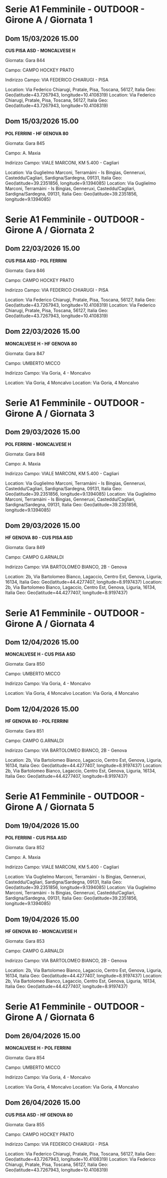 

# Serie A1 Femminile - OUTDOOR  - Girone A / Giornata 1

## Dom 15/03/2026 15.00

<strong>CUS PISA ASD - MONCALVESE H</strong>

Giornata: Gara 844

Campo: CAMPO HOCKEY PRATO 

Indirizzo Campo:  VIA FEDERICO CHIARUGI - PISA

Location: Via Federico Chiarugi, Pratale, Pisa, Toscana, 56127, Italia
Geo: Geo(latitude=43.7267943, longitude=10.4108319)
Location: Via Federico Chiarugi, Pratale, Pisa, Toscana, 56127, Italia
Geo: Geo(latitude=43.7267943, longitude=10.4108319)


## Dom 15/03/2026 15.00

<strong>POL FERRINI - HF GENOVA 80</strong>

Giornata: Gara 845

Campo: A. Maxia 

Indirizzo Campo:  VIALE MARCONI, KM 5.400 - Cagliari

Location: Via Guglielmo Marconi, Terramàini - Is Bingias, Genneruxi, Casteddu/Cagliari, Sardigna/Sardegna, 09131, Italia
Geo: Geo(latitude=39.2351856, longitude=9.1394085)
Location: Via Guglielmo Marconi, Terramàini - Is Bingias, Genneruxi, Casteddu/Cagliari, Sardigna/Sardegna, 09131, Italia
Geo: Geo(latitude=39.2351856, longitude=9.1394085)



# Serie A1 Femminile - OUTDOOR  - Girone A / Giornata 2

## Dom 22/03/2026 15.00

<strong>CUS PISA ASD - POL FERRINI</strong>

Giornata: Gara 846

Campo: CAMPO HOCKEY PRATO 

Indirizzo Campo:  VIA FEDERICO CHIARUGI - PISA

Location: Via Federico Chiarugi, Pratale, Pisa, Toscana, 56127, Italia
Geo: Geo(latitude=43.7267943, longitude=10.4108319)
Location: Via Federico Chiarugi, Pratale, Pisa, Toscana, 56127, Italia
Geo: Geo(latitude=43.7267943, longitude=10.4108319)


## Dom 22/03/2026 15.00

<strong>MONCALVESE H - HF GENOVA 80</strong>

Giornata: Gara 847

Campo: UMBERTO MICCO 

Indirizzo Campo:  Via Goria, 4 - Moncalvo

Location:  Via Goria, 4 Moncalvo
Location:  Via Goria, 4 Moncalvo



# Serie A1 Femminile - OUTDOOR  - Girone A / Giornata 3

## Dom 29/03/2026 15.00

<strong>POL FERRINI - MONCALVESE H</strong>

Giornata: Gara 848

Campo: A. Maxia 

Indirizzo Campo:  VIALE MARCONI, KM 5.400 - Cagliari

Location: Via Guglielmo Marconi, Terramàini - Is Bingias, Genneruxi, Casteddu/Cagliari, Sardigna/Sardegna, 09131, Italia
Geo: Geo(latitude=39.2351856, longitude=9.1394085)
Location: Via Guglielmo Marconi, Terramàini - Is Bingias, Genneruxi, Casteddu/Cagliari, Sardigna/Sardegna, 09131, Italia
Geo: Geo(latitude=39.2351856, longitude=9.1394085)


## Dom 29/03/2026 15.00

<strong>HF GENOVA 80 - CUS PISA ASD</strong>

Giornata: Gara 849

Campo: CAMPO G.ARNALDI 

Indirizzo Campo:  VIA BARTOLOMEO BIANCO, 2B - Genova

Location: 2b, Via Bartolomeo Bianco, Lagaccio, Centro Est, Genova, Liguria, 16134, Italia
Geo: Geo(latitude=44.4277407, longitude=8.9197437)
Location: 2b, Via Bartolomeo Bianco, Lagaccio, Centro Est, Genova, Liguria, 16134, Italia
Geo: Geo(latitude=44.4277407, longitude=8.9197437)



# Serie A1 Femminile - OUTDOOR  - Girone A / Giornata 4

## Dom 12/04/2026 15.00

<strong>MONCALVESE H - CUS PISA ASD</strong>

Giornata: Gara 850

Campo: UMBERTO MICCO 

Indirizzo Campo:  Via Goria, 4 - Moncalvo

Location:  Via Goria, 4 Moncalvo
Location:  Via Goria, 4 Moncalvo


## Dom 12/04/2026 15.00

<strong>HF GENOVA 80 - POL FERRINI</strong>

Giornata: Gara 851

Campo: CAMPO G.ARNALDI 

Indirizzo Campo:  VIA BARTOLOMEO BIANCO, 2B - Genova

Location: 2b, Via Bartolomeo Bianco, Lagaccio, Centro Est, Genova, Liguria, 16134, Italia
Geo: Geo(latitude=44.4277407, longitude=8.9197437)
Location: 2b, Via Bartolomeo Bianco, Lagaccio, Centro Est, Genova, Liguria, 16134, Italia
Geo: Geo(latitude=44.4277407, longitude=8.9197437)



# Serie A1 Femminile - OUTDOOR  - Girone A / Giornata 5

## Dom 19/04/2026 15.00

<strong>POL FERRINI - CUS PISA ASD</strong>

Giornata: Gara 852

Campo: A. Maxia 

Indirizzo Campo:  VIALE MARCONI, KM 5.400 - Cagliari

Location: Via Guglielmo Marconi, Terramàini - Is Bingias, Genneruxi, Casteddu/Cagliari, Sardigna/Sardegna, 09131, Italia
Geo: Geo(latitude=39.2351856, longitude=9.1394085)
Location: Via Guglielmo Marconi, Terramàini - Is Bingias, Genneruxi, Casteddu/Cagliari, Sardigna/Sardegna, 09131, Italia
Geo: Geo(latitude=39.2351856, longitude=9.1394085)


## Dom 19/04/2026 15.00

<strong>HF GENOVA 80 - MONCALVESE H</strong>

Giornata: Gara 853

Campo: CAMPO G.ARNALDI 

Indirizzo Campo:  VIA BARTOLOMEO BIANCO, 2B - Genova

Location: 2b, Via Bartolomeo Bianco, Lagaccio, Centro Est, Genova, Liguria, 16134, Italia
Geo: Geo(latitude=44.4277407, longitude=8.9197437)
Location: 2b, Via Bartolomeo Bianco, Lagaccio, Centro Est, Genova, Liguria, 16134, Italia
Geo: Geo(latitude=44.4277407, longitude=8.9197437)



# Serie A1 Femminile - OUTDOOR  - Girone A / Giornata 6

## Dom 26/04/2026 15.00

<strong>MONCALVESE H - POL FERRINI</strong>

Giornata: Gara 854

Campo: UMBERTO MICCO 

Indirizzo Campo:  Via Goria, 4 - Moncalvo

Location:  Via Goria, 4 Moncalvo
Location:  Via Goria, 4 Moncalvo


## Dom 26/04/2026 15.00

<strong>CUS PISA ASD - HF GENOVA 80</strong>

Giornata: Gara 855

Campo: CAMPO HOCKEY PRATO 

Indirizzo Campo:  VIA FEDERICO CHIARUGI - PISA

Location: Via Federico Chiarugi, Pratale, Pisa, Toscana, 56127, Italia
Geo: Geo(latitude=43.7267943, longitude=10.4108319)
Location: Via Federico Chiarugi, Pratale, Pisa, Toscana, 56127, Italia
Geo: Geo(latitude=43.7267943, longitude=10.4108319)

